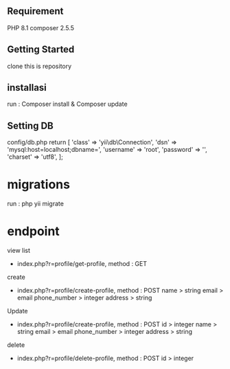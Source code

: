 ## Requirement
PHP 8.1
composer 2.5.5

## Getting Started
clone this is repository

## installasi
run : Composer install & Composer update

## Setting DB
config/db.php
    return [
        'class' => 'yii\db\Connection',
        'dsn' => 'mysql:host=localhost;dbname=<YOUR DB>',
        'username' => 'root',
        'password' => '',
        'charset' => 'utf8',
    ];

# migrations
run : php yii migrate 

# endpoint
view list
- index.php?r=profile/get-profile, method : GET
  
create
- index.php?r=profile/create-profile, method : POST
    name         > string
    email        > email
    phone_number > integer
    address      > string
  
Update
- index.php?r=profile/create-profile, method : POST
    id           > integer
    name         > string
    email        > email
    phone_number > integer
    address      > string
  
delete
- index.php?r=profile/delete-profile, method : POST
    id         > integer
